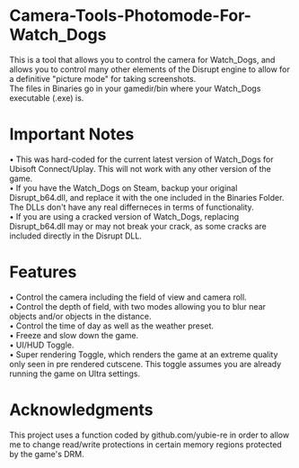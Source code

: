 # Camera-Tools-Photomode-For-Watch_Dogs
This is a tool that allows you to control the camera for Watch_Dogs, and allows you to control many other elements of the Disrupt engine to allow for a definitive "picture mode" for taking screenshots. <br /> 
The files in Binaries go in your gamedir/bin where your Watch_Dogs executable (.exe) is. 
# Important Notes
• This was hard-coded for the current latest version of Watch_Dogs for Ubisoft Connect/Uplay. This will not work with any other version of the game. <br /> 
• If you have the Watch_Dogs on Steam, backup your original Disrupt_b64.dll, and replace it with the one included in the Binaries Folder. The DLLs don't have any real differneces in terms of functionality.  <br /> 
• If you are using a cracked version of Watch_Dogs, replacing Disrupt_b64.dll may or may not break your crack, as some cracks are included directly in the Disrupt DLL.
# Features
• Control the camera including the field of view and camera roll. <br /> 
• Control the depth of field, with two modes allowing you to blur near objects and/or objects in the distance. <br /> 
• Control the time of day as well as the weather preset. <br /> 
• Freeze and slow down the game. <br /> 
• UI/HUD Toggle.  <br /> 
• Super rendering Toggle, which renders the game at an extreme quality only seen in pre rendered cutscene.  This toggle assumes you are already running the game on Ultra settings.
# Acknowledgments
This project uses a function coded by github.com/yubie-re in order to allow me to change read/write protections in certain memory regions protected by the game's DRM. 
